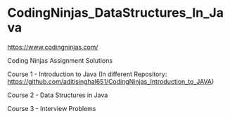 # CodingNinjas_DataStructures_In_Java
https://www.codingninjas.com/

Coding Ninjas Assignment Solutions 

Course 1 - Introduction to Java (In different Repository: https://github.com/aditisinghal651/CodingNinjas_Introduction_to_JAVA) 

Course 2 - Data Structures in Java

Course 3 - Interview Problems
